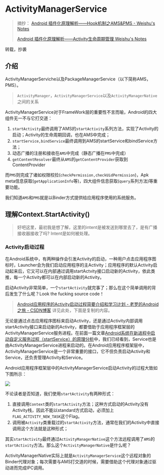 # ActivityManagerService

> 摘抄：
> [Android 插件化原理解析——Hook机制之AMS&PMS - Weishu's Notes](http://weishu.me/2016/03/07/understand-plugin-framework-ams-pms-hook/ "Android 插件化原理解析——Hook机制之AMS&PMS  Weishu's Notes")
>
> [Android 插件化原理解析——Activity生命周期管理  Weishu's Notes](http://weishu.me/2016/03/21/understand-plugin-framework-activity-management/ "Android 插件化原理解析——Activity生命周期管理  Weishu's Notes")



转载，抄袭



## 介绍

ActivityManagerServiche以及PackageManagerService（以下简称AMS，PMS）。

> `ActivityManager`，`ActivityManagerService`以及`ActivityManagerNative`之间的关系

ActivityManagerService对于FrameWork层的重要性不言而喻，Android的四大组件无一不与它打交道：

1. `startActivity`最终调用了AMS的`startActivity`系列方法，实现了Activity的启动；Activity的生命周期回调，也在AMS中完成；
2. `startService,bindService`最终调用到AMS的startService和bindService方法；
3. 动态广播的注册和接收在`AMS`中完成（静态广播在`PMS`中完成）
4. `getContentResolver`最终从`AMS`的`getContentProvider`获取到ContentProvider

而`PMS`则完成了诸如权限校捡(`checkPermission,checkUidPermission`)，Apk meta信息获取(`getApplicationInfo`等)，四大组件信息获取(`query`系列方法)等重要功能。

我们知道`AMS`和`PMS`就是以Binder方式提供给应用程序使用的系统服务。









## 理解Context.StartActivity()



> 好吧这里，最初我是想了解，这里的intent是被发送到哪里去了，是有广播接收器接收了吗? Intent是如何被处理。



### Activity启动过程

在Android系统中，有两种操作会引发Activity的启动，一种用户点击应用程序图标时，Launcher会为我们启动应用程序的主Activity；应用程序的默认Activity启动起来后，它又可以在内部通过调用startActvity接口启动新的Activity，依此类推，每一个Activity都可以在内部启动新的Activity。

启动Activity非常简单，一个`startActivity`就完事了；那么在这个简单调用的背后发生了什么呢？Look the fucking source code！

> [Android应用程序的Activity启动过程简要介绍和学习计划 - 老罗的Android之旅 - CSDN博客](http://blog.csdn.net/luoshengyang/article/details/6685853 "Android应用程序的Activity启动过程简要介绍和学习计划 - 老罗的Android之旅 - CSDN博客")  详见此处，下面是复制的内容。

 无论是通过点击应用程序图标来启动Activity，还是通过Activity内部调用startActivity接口来启动新的Activity，都要借助于应用程序框架层的ActivityManagerService服务进程。在前面一篇文章[Android系统在新进程中启动自定义服务过程（startService）的原理分析](http://blog.csdn.net/luoshengyang/article/details/6677029)中，我们已经看到，Service也是由ActivityManagerService进程来启动的。在Android应用程序框架层中，ActivityManagerService是一个非常重要的接口，它不但负责启动Activity和Service，还负责管理Activity和Service。

Android应用程序框架层中的ActivityManagerService启动Activity的过程大致如下图所示：

![](http://hi.csdn.net/attachment/201108/14/0_1313305334OkCc.gif)



不论读者是否知道，我们使用`startActivity`有两种形式：

1. 直接调用`Context`类的`startActivity`方法；这种方式启动的Activity没有Activity栈，因此不能以standard方式启动，必须加上`FLAG_ACTIVITY_NEW_TASK`这个Flag。
2. 调用被`Activity`类重载过的`startActivity`方法，通常在我们的Activity中直接调用这个方法就是这种形式；

其实`startActivity`最终通过`ActivityManagerNative`这个方法远程调用了`AMS`的`startActivity`方法。那么这个`ActivityManagerNative`是什么呢？

ActivityManagerNative实际上就是`ActivityManagerService`这个远程对象的Binder代理对象；每次需要与AMS打交道的时候，需要借助这个代理对象通过驱动进而完成IPC调用。